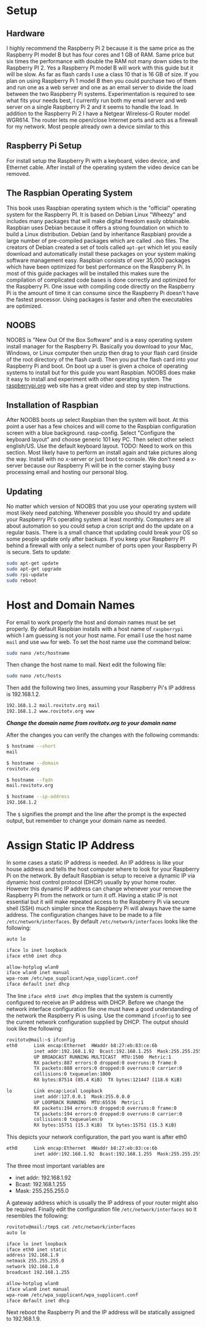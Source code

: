 # Setup

## Hardware

I highly recommend the Raspberry Pi 2 because it is the same price as the
Raspberry PI model B but has four cores and 1 GB of RAM.  Same price but six
times the performance with double the RAM not many down sides to the Raspberry
PI 2.  Yes a Raspberry PI model B will work with this guide but it will be slow.
As far as flash cards I use a class 10 that is 16 GB of size.  If you plan on 
using Raspberry Pi 1 model B then you could purchase two of them
and run one as a web server and one as an email server to divide the load
between the two Raspberry Pi systems.  Experimentation is required to see what
fits your needs best, I currently run both my email server and web server on
a single Raspberry Pi 2 and it seems to handle the load.  In addition to the
Raspberry Pi 2 I have a Netgear Wireless-G Router model WGR614.  The router
lets me open/close Internet ports and acts as a firewall for my network.  Most
people already own a device similar to this

## Raspberry Pi Setup

For install setup the Raspberry Pi with a keyboard, video device, and
Ethernet cable.  After install of the operating system the video device can
be removed.  

## The Raspbian Operating System

This book uses Raspbian operating system which is the "official" operating
system for the Raspberry PI.  It is based on Debian Linux "Wheezy" and includes
many packages that will make digital freedom easily obtainable. Raspbian uses
Debian because it offers a strong foundation on which to build a Linux
distribution.  Debian (and by inheritance Raspbian) provide a large number of
pre-compiled packages which are called `.deb` files.  The creators of Debian
created a set of tools called `apt-get` which let you easily download and
automatically install these packages on your system making software management
easy.  Raspbian consists of over 35,000 packages which have been optimized for
best performance on the Raspberry Pi.  In most of this guide packages will be
installed this makes sure the compilation of complicated code bases is done
correctly and optimized for the Raspberry Pi.  One issue with compiling code
directly on the Raspberry Pi is the amount of time it can consume since the
Raspberry Pi doesn't have the  fastest processor.  Using packages is faster and
often the executables are optimized.

## NOOBS

NOOBS is "New Out Of the Box Software" and is a easy operating system install
manager for the Raspberry Pi.  Basically you download to your Mac, Windows, or
Linux computer then unzip then drag to your flash card (inside of the root
directory of the flash card).  Then you put the flash card into your
Raspberry Pi and boot.  On boot up a user is given a choice of operating
systems to install but for this guide you want Raspbian.  NOOBS does make it
easy to install and experiment with other operating system.  The 
[raspberrypi.org](http://www.raspberrypi.org/help/noobs-setup/) web site has
a great video and step by step instructions.  

## Installation of Raspbian

After NOOBS boots up select Raspbian then the system will boot.  At this point
a user has a few choices and will come to the Raspbian configuration screen
with a blue background. rasp-config.  Select "Configure the keyboard layout"
and choose generic 101 key PC.  Then select other select english/US.  Use the
default keyboard layout.  TODO: Need to work on this section.  Most likely have
to perform an install again and take pictures along the way.  Install with no
x-server or just boot to console.  We don't need a x-server because our 
Raspberry Pi will be in the corner staying busy processing email and hosting
our personal blog.  

## Updating

No matter which version of NOOBS that you use your operating system will
most likely need patching.  Whenever possible you should try and update
your Raspberry PI's operating system at least monthly.  Computers are all
about automation so you could setup a cron script and do the update on a
regular basis.  There is a small chance that updating could break your OS
so some people update only after backups.  If you keep your Raspberry PI
behind a firewall with only a select number of ports open your Raspberry
Pi is secure.  Sets to update:

```bash
sudo apt-get update
sudo apt-get upgrade
sudo rpi-update
sudo reboot
```

# Host and Domain Names

For email to work properly the host and domain names must be set properly. By
default Raspbian installs with a host name of `raspberrypi` which I am guessing
is not your host name.  For email I use the host name `mail` and use `www` for
web.  To set the host name use the command below:

```bash
sudo nano /etc/hostname
```

Then change the host name to mail.  Next edit the following file:

```bash
sudo nano /etc/hosts
```

Then add the following two lines, assuming your Raspberry Pi's IP address is
192.168.1.2.

```bash
192.168.1.2 mail.rovitotv.org mail
192.168.1.2 www.rovitotv.org www
```
***Change the domain name from rovitotv.org to your domain name***

After the changes you can verify the changes with the following commands:

```bash
$ hostname --short
mail

$ hostname --domain
rovitotv.org

$ hostname --fqdn
mail.rovitotv.org

$ hostname --ip-address
192.168.1.2
```

The `$` signifies the prompt and the line after the prompt is the expected 
output, but remember to change your domain name as needed.

# Assign Static IP Address

In some cases a static IP address is needed.  An IP address is like your house
address and tells the host computer where to look for your Raspberry Pi on the
network.  By default Raspbian is setup to receive a dynamic IP via dynamic host
control protocol (DHCP) usually by your home router.  However this dynamic IP
address can change whenever your remove the Raspberry Pi from the network or
turn it off.  Having a static IP is not essential but it will make  repeated
access to the Raspberry Pi via secure shell (SSH) much simpler since the
Raspberry Pi will always have the same address.  The configuration changes
have to be made to a file `/etc/network/interfaces`.  By default 
`/etc/network/interfaces` looks like the following:

```bash
auto lo

iface lo inet loopback
iface eth0 inet dhcp

allow-hotplug wlan0
iface wlan0 inet manual
wpa-roam /etc/wpa_supplicant/wpa_supplicant.conf
iface default inet dhcp
```

The line `iface eht0 inet dhcp` implies that the system is currently configured
to receive an IP address with DHCP.  Before we change the network interface
configuration file one must have a good understanding of the network the
Raspberry Pi is using.  Use the command `ifconfig` to see the current 
network configuration supplied by DHCP.  The output should look like the 
following:

```bash
rovitotv@mail:~$ ifconfig
eth0      Link encap:Ethernet  HWaddr b8:27:eb:83:ce:6b  
          inet addr:192.168.1.92  Bcast:192.168.1.255  Mask:255.255.255.0
          UP BROADCAST RUNNING MULTICAST  MTU:1500  Metric:1
          RX packets:887 errors:0 dropped:0 overruns:0 frame:0
          TX packets:888 errors:0 dropped:0 overruns:0 carrier:0
          collisions:0 txqueuelen:1000 
          RX bytes:87514 (85.4 KiB)  TX bytes:121447 (118.6 KiB)

lo        Link encap:Local Loopback  
          inet addr:127.0.0.1  Mask:255.0.0.0
          UP LOOPBACK RUNNING  MTU:65536  Metric:1
          RX packets:194 errors:0 dropped:0 overruns:0 frame:0
          TX packets:194 errors:0 dropped:0 overruns:0 carrier:0
          collisions:0 txqueuelen:0 
          RX bytes:15751 (15.3 KiB)  TX bytes:15751 (15.3 KiB)

```

This depicts your network configuration, the part you want is after eth0

```bash
eth0      Link encap:Ethernet  HWaddr b8:27:eb:83:ce:6b  
          inet addr:192.168.1.92  Bcast:192.168.1.255  Mask:255.255.255.0
```

The three most important variables are

* inet addr: 192.168.1.92
* Bcast: 192.168.1.255
* Mask: 255.255.255.0

A gateway address which is usually the IP address of your router might also
be required.  Finally edit the configuration file `/etc/network/interfaces`
so it resembles the following:

```bash
rovitotv@mail:/tmp$ cat /etc/network/interfaces
auto lo

iface lo inet loopback
iface eth0 inet static
address 192.168.1.9
netmask 255.255.255.0
network 192.168.1.0
broadcast 192.168.1.255

allow-hotplug wlan0
iface wlan0 inet manual
wpa-roam /etc/wpa_supplicant/wpa_supplicant.conf
iface default inet dhcp
```

Next reboot the Raspberry Pi and the IP address will be statically assigned
to 192.168.1.9.  






